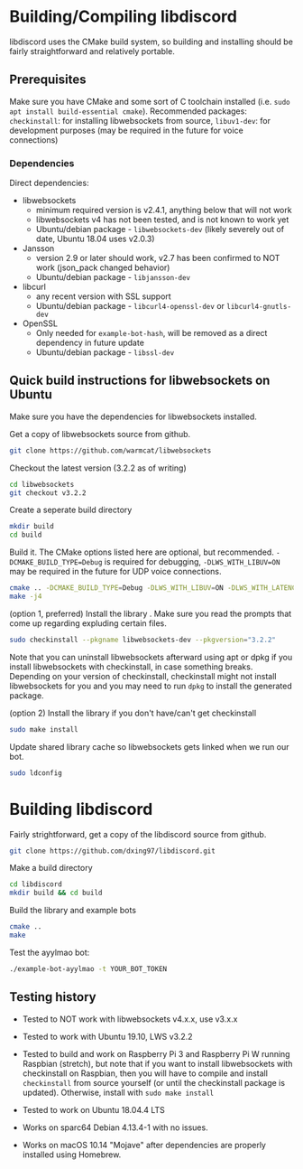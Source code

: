 # Building/Compiling libdiscord

libdiscord uses the CMake build system, so building and installing should be fairly straightforward and relatively 
portable.

## Prerequisites
Make sure you have CMake and some sort of C toolchain installed (i.e. ``sudo apt install build-essential cmake``).
Recommended packages: ``checkinstall``: for installing libwebsockets from source, 
``libuv1-dev``: for development purposes (may be required in the future for voice connections)

### Dependencies

Direct dependencies: 
* libwebsockets 
    * minimum required version is v2.4.1, anything below that will not work
    * libwebsockets v4 has not been tested, and is not known to work yet
    * Ubuntu/debian package - ``libwebsockets-dev`` (likely severely out of date, Ubuntu 18.04 uses v2.0.3)
* Jansson 
    * version 2.9 or later should work, v2.7 has been confirmed to NOT work (json_pack changed behavior)
    * Ubuntu/debian package - ``libjansson-dev``
* libcurl 
    * any recent version with SSL support
    * Ubuntu/debian package - ``libcurl4-openssl-dev`` or ``libcurl4-gnutls-dev``
* OpenSSL
    * Only needed for ``example-bot-hash``, will be removed as a direct dependency in future update
    * Ubuntu/debian package - ``libssl-dev``

## Quick build instructions for libwebsockets on Ubuntu

Make sure you have the dependencies for libwebsockets installed.

Get a copy of libwebsockets source from github.
```bash
git clone https://github.com/warmcat/libwebsockets 
```
Checkout the latest version (3.2.2 as of writing)
```bash
cd libwebsockets
git checkout v3.2.2
```
Create a seperate build directory
```bash
mkdir build
cd build
```
Build it. The CMake options listed here are optional, but recommended. ``-DCMAKE_BUILD_TYPE=Debug`` is required for 
debugging, ``-DLWS_WITH_LIBUV=ON`` may be required in the future for UDP voice connections. 
```bash
cmake .. -DCMAKE_BUILD_TYPE=Debug -DLWS_WITH_LIBUV=ON -DLWS_WITH_LATENCY=ON -DLWS_WITH_IPV6=ON
make -j4
```
(option 1, preferred) Install the library . Make sure you read the prompts that come up regarding expluding certain files.
```bash
sudo checkinstall --pkgname libwebsockets-dev --pkgversion="3.2.2"
```
Note that you can uninstall libwebsockets afterward using apt or dpkg 
if you install libwebsockets with checkinstall, in case something breaks. Depending on your version of checkinstall, 
checkinstall might not install libwebsockets for you and you may need to run ``dpkg`` to install the generated package.

(option 2) Install the library if you don't have/can't get checkinstall
```bash
sudo make install
```
Update shared library cache so libwebsockets gets linked when we run our bot.
```bash
sudo ldconfig
```
# Building libdiscord
Fairly strightforward, get a copy of the libdiscord source from github.
```bash
git clone https://github.com/dxing97/libdiscord.git
```
Make a build directory
```bash
cd libdiscord
mkdir build && cd build
```

Build the library and example bots
```bash
cmake ..
make
```

Test the ayylmao bot:
```bash
./example-bot-ayylmao -t YOUR_BOT_TOKEN
```

## Testing history
* Tested to NOT work with libwebsockets v4.x.x, use v3.x.x
* Tested to work with Ubuntu 19.10, LWS v3.2.2
* Tested to build and work on Raspberry Pi 3 and Raspberry Pi W running Raspbian (stretch), 
but note that if you want to install libwebsockets with checkinstall on Raspbian, 
then you will have to compile and install ``checkinstall`` from source yourself (or until the checkinstall package is updated). Otherwise, install with ``sudo make install``

* Tested to work on Ubuntu 18.04.4 LTS

* Works on sparc64 Debian 4.13.4-1 with no issues.

* Works on macOS 10.14 "Mojave" after dependencies are properly installed using Homebrew.